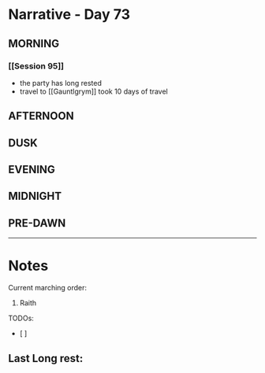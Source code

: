 # Narrative - Day 73

## MORNING
### [[Session 95]]
- the party has long rested
- travel to [[Gauntlgrym]] took 10 days of travel

## AFTERNOON

## DUSK

## EVENING

## MIDNIGHT

## PRE-DAWN

___
# Notes
Current marching order:
1. Raith

TODOs:
- [ ] 
  
Last Long rest:
- 